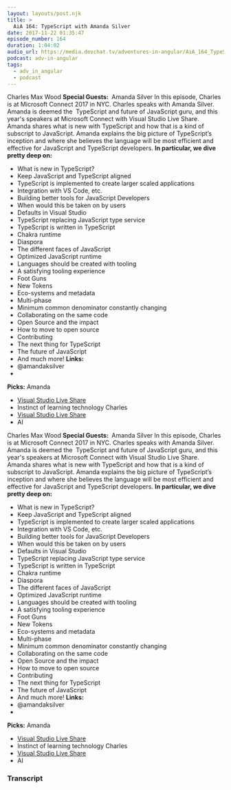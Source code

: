 ```yaml
---
layout: layouts/post.njk
title: >
  AiA 164: TypeScript with Amanda Silver
date: 2017-11-22 01:35:47
episode_number: 164
duration: 1:04:02
audio_url: https://media.devchat.tv/adventures-in-angular/AiA_164_TypeScript_with_Amanda_Silver.mp3
podcast: adv-in-angular
tags:
  - adv_in_angular
  - podcast
---
```


Charles Max Wood **Special Guests:&nbsp;** Amanda Silver In this episode, Charles is at Microsoft Connect 2017 in NYC. Charles speaks with Amanda Silver. Amanda is deemed the&nbsp; TypeScript and future of JavaScript guru, and this year's speakers at Microsoft Connect with Visual Studio Live Share. Amanda shares what is new with TypeScript and how that is a kind of subscript to JavaScript. Amanda explains the big picture of TypeScript’s inception and where she believes the language will be most efficient and effective for JavaScript and TypeScript developers. **In particular, we dive pretty deep on:**

- What is new in TypeScript?
- Keep JavaScript and TypeScript aligned
- TypeScript is implemented to create larger scaled applications
- Integration with VS Code, etc.
- Building better tools for JavaScript Developers
- When would this be taken on by users
- Defaults in Visual Studio
- TypeScript replacing JavaScript type service
- TypeScript is written in TypeScript
- Chakra runtime
- Diaspora
- The different faces of JavaScript
- Optimized JavaScript runtime
- Languages should be created with tooling
- A satisfying tooling experience
- Foot Guns
- New Tokens
- Eco-systems and metadata
- Multi-phase
- Minimum common denominator constantly changing
- Collaborating on the same code
- Open Source and the impact
- How to move to open source
- Contributing
- The next thing for TypeScript
- The future of JavaScript
- And much more!
  **Links:**
- @amandaksilver
-

**Picks:** Amanda

- [Visual Studio Live Share](https://code.visualstudio.com/blogs/2017/11/15/live-share)
- Instinct of learning technology
  Charles
- [Visual Studio Live Share](https://code.visualstudio.com/blogs/2017/11/15/live-share)
- AI

Charles Max Wood **Special Guests:&nbsp;** Amanda Silver In this episode, Charles is at Microsoft Connect 2017 in NYC. Charles speaks with Amanda Silver. Amanda is deemed the&nbsp; TypeScript and future of JavaScript guru, and this year's speakers at Microsoft Connect with Visual Studio Live Share. Amanda shares what is new with TypeScript and how that is a kind of subscript to JavaScript. Amanda explains the big picture of TypeScript’s inception and where she believes the language will be most efficient and effective for JavaScript and TypeScript developers. **In particular, we dive pretty deep on:**

- What is new in TypeScript?
- Keep JavaScript and TypeScript aligned
- TypeScript is implemented to create larger scaled applications
- Integration with VS Code, etc.
- Building better tools for JavaScript Developers
- When would this be taken on by users
- Defaults in Visual Studio
- TypeScript replacing JavaScript type service
- TypeScript is written in TypeScript
- Chakra runtime
- Diaspora
- The different faces of JavaScript
- Optimized JavaScript runtime
- Languages should be created with tooling
- A satisfying tooling experience
- Foot Guns
- New Tokens
- Eco-systems and metadata
- Multi-phase
- Minimum common denominator constantly changing
- Collaborating on the same code
- Open Source and the impact
- How to move to open source
- Contributing
- The next thing for TypeScript
- The future of JavaScript
- And much more!
  **Links:**
- @amandaksilver
-

**Picks:** Amanda

- [Visual Studio Live Share](https://code.visualstudio.com/blogs/2017/11/15/live-share)
- Instinct of learning technology
  Charles
- [Visual Studio Live Share](https://code.visualstudio.com/blogs/2017/11/15/live-share)
- AI

### Transcript

&nbsp;
